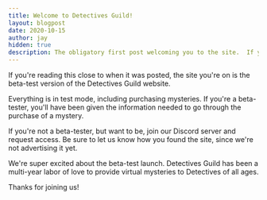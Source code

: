 ```yaml
---
title: Welcome to Detectives Guild!
layout: blogpost
date: 2020-10-15
author: jay
hidden: true
description: The obligatory first post welcoming you to the site.  If you're interested in being a beta-tester, read this.
---
```


If you're reading this close to when it was posted, the site you're on is the beta-test version of the Detectives Guild website.  

Everything is in test mode, including purchasing mysteries.  If you're a beta-tester, you'll have been given the information needed to go through the purchase of a mystery.

If you're not a beta-tester, but want to be, join our Discord server and request access.  Be sure to let us know how you found the site, since we're not advertising it yet.

We're super excited about the beta-test launch.  Detectives Guild has been a multi-year labor of love to provide virtual mysteries to Detectives of all ages.  

Thanks for joining us!